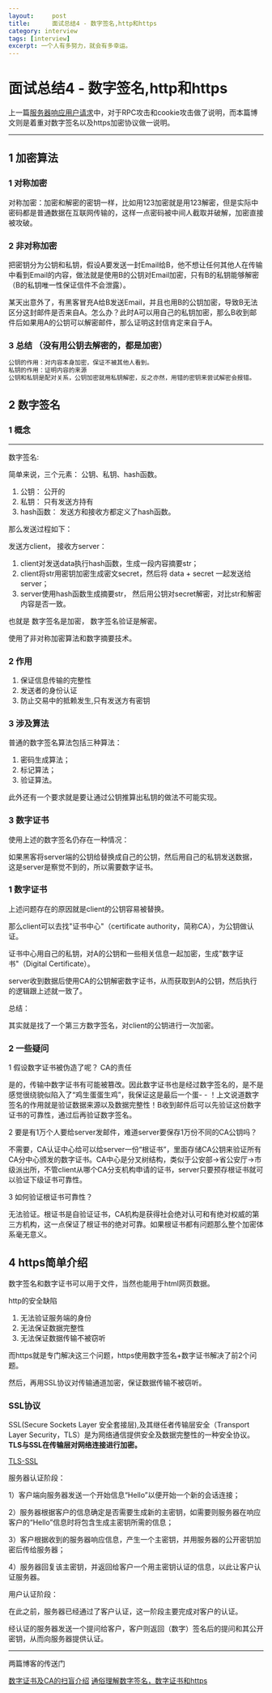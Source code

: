 ```yaml
---
layout:     post
title:      面试总结4 - 数字签名,http和https
category: interview
tags: [interview]
excerpt: 一个人有多努力，就会有多幸运。
---
```


面试总结4 - 数字签名,http和https
=======================================

上一篇[服务器响应用户请求]()中，对于RPC攻击和cookie攻击做了说明，而本篇博文则是着重对数字签名以及https加密协议做一说明。

----------------------------

1 加密算法
-------------

### 1 对称加密

对称加密：加密和解密的密钥一样，比如用123加密就是用123解密，但是实际中密码都是普通数据在互联网传输的，这样一点密码被中间人截取并破解，加密直接被攻破。

### 2 非对称加密

把密钥分为公钥和私钥，假设A要发送一封Email给B，他不想让任何其他人在传输中看到Email的内容，做法就是使用B的公钥对Email加密，只有B的私钥能够解密（B的私钥唯一性保证信件不会泄露）。

某天出意外了，有黑客冒充A给B发送Email，并且也用B的公钥加密，导致B无法区分这封邮件是否来自A。怎么办？此时A可以用自己的私钥加密，那么B收到邮件后如果用A的公钥可以解密邮件，那么证明这封信肯定来自于A。

### 3 总结 （没有用公钥去解密的，都是加密）

```html
公钥的作用：对内容本身加密，保证不被其他人看到。
私钥的作用：证明内容的来源
公钥和私钥是配对关系，公钥加密就用私钥解密，反之亦然，用错的密钥来尝试解密会报错。
```

2 数字签名
---------------

### 1 概念
------------------

数字签名:

简单来说，三个元素： 公钥、私钥、hash函数。

1. 公钥： 公开的
2. 私钥： 只有发送方持有
3. hash函数： 发送方和接收方都定义了hash函数。

那么发送过程如下：

发送方client， 接收方server：

1. client对发送data执行hash函数，生成一段内容摘要str；
2. client将str用密钥加密生成密文secret，然后将 data + secret 一起发送给server；
3. server使用hash函数生成摘要str， 然后用公钥对secret解密，对比str和解密内容是否一致。

也就是 数字签名是加密， 数字签名验证是解密。

使用了非对称加密算法和数字摘要技术。

### 2 作用

1. 保证信息传输的完整性
2. 发送者的身份认证
3. 防止交易中的抵赖发生,只有发送方有密钥

### 3 涉及算法

普通的数字签名算法包括三种算法：

1. 密码生成算法；
2. 标记算法；
3. 验证算法。

此外还有一个要求就是要让通过公钥推算出私钥的做法不可能实现。

### 3 数字证书

使用上述的数字签名仍存在一种情况：

如果黑客将server端的公钥给替换成自己的公钥，然后用自己的私钥发送数据，这是server是察觉不到的，所以需要数字证书。

### 1 数字证书

上述问题存在的原因就是client的公钥容易被替换。

那么client可以去找"证书中心"（certificate authority，简称CA），为公钥做认证。

证书中心用自己的私钥，对A的公钥和一些相关信息一起加密，生成"数字证书"（Digital Certificate）。

server收到数据后使用CA的公钥解密数字证书，从而获取到A的公钥，然后执行的逻辑跟上述就一致了。

总结：

其实就是找了一个第三方数字签名，对client的公钥进行一次加密。

### 2 一些疑问

1 假设数字证书被伪造了呢？ CA的责任

是的，传输中数字证书有可能被篡改。因此数字证书也是经过数字签名的，是不是感觉很绕貌似陷入了“鸡生蛋蛋生鸡”，我保证这是最后一个蛋- - ！上文说道数字签名的作用就是验证数据来源以及数据完整性！B收到邮件后可以先验证这份数字证书的可靠性，通过后再验证数字签名。

2 要是有1万个人要给server发邮件，难道server要保存1万份不同的CA公钥吗？

不需要，CA认证中心给可以给server一份“根证书”，里面存储CA公钥来验证所有CA分中心颁发的数字证书。CA中心是分叉树结构，类似于公安部->省公安厅->市级派出所，不管client从哪个CA分支机构申请的证书，server只要预存根证书就可以验证下级证书可靠性。

3 如何验证根证书可靠性？

无法验证。根证书是自验证证书，CA机构是获得社会绝对认可和有绝对权威的第三方机构，这一点保证了根证书的绝对可靠。如果根证书都有问题那么整个加密体系毫无意义。

4 https简单介绍
----------------------------

数字签名和数字证书可以用于文件，当然也能用于html网页数据。

http的安全缺陷

1. 无法验证服务端的身份
2. 无法保证数据完整性
3. 无法保证数据传输不被窃听

而https就是专门解决这三个问题，https使用数字签名+数字证书解决了前2个问题。

然后，再用SSL协议对传输通道加密，保证数据传输不被窃听。

### SSL协议

SSL(Secure Sockets Layer 安全套接层),及其继任者传输层安全（Transport Layer Security，TLS）是为网络通信提供安全及数据完整性的一种安全协议。
**TLS与SSL在传输层对网络连接进行加密。**

[TLS-SSL](https://hunzino1.github.io/assets/images/2019/interview/TLS-SSL.png)

服务器认证阶段：

1）客户端向服务器发送一个开始信息“Hello”以便开始一个新的会话连接；

2）服务器根据客户的信息确定是否需要生成新的主密钥，如需要则服务器在响应客户的“Hello”信息时将包含生成主密钥所需的信息；

3）客户根据收到的服务器响应信息，产生一个主密钥，并用服务器的公开密钥加密后传给服务器；

4）服务器回复该主密钥，并返回给客户一个用主密钥认证的信息，以此让客户认证服务器。

用户认证阶段：

在此之前，服务器已经通过了客户认证，这一阶段主要完成对客户的认证。

经认证的服务器发送一个提问给客户，客户则返回（数字）签名后的提问和其公开密钥，从而向服务器提供认证。

-------------------------------

两篇博客的传送门

[数字证书及CA的扫盲介绍](https://www.cnblogs.com/liyulong1982/p/6106132.html)
[通俗理解数字签名，数字证书和https](https://www.jianshu.com/p/4932cb1499bf)

